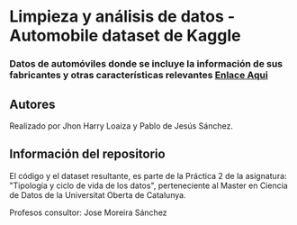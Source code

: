 # Limpieza y análisis de datos - Automobile dataset de Kaggle

### Datos de automóviles donde se incluye la información de sus fabricantes y otras características relevantes [Enlace Aqui](https://www.kaggle.com/toramky/automobile-dataset)

## Autores
Realizado por Jhon Harry Loaiza y Pablo de Jesús Sánchez.

## Información del repositorio
El código y el dataset resultante, es parte de la Práctica 2 de la asignatura: "Tipología y ciclo de vida de los datos", perteneciente al Master en Ciencia de Datos de la Universitat Oberta de Catalunya.

Profesos consultor: Jose Moreira Sánchez



